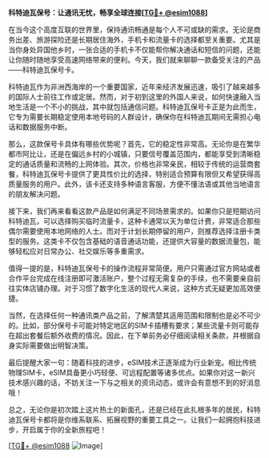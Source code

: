**科特迪瓦保号：让通讯无忧，畅享全球连接[[TG💪+ @esim1088](https://t.me/s/esim1088)]**

在当今这个高度互联的世界里，保持通讯畅通是每个人不可或缺的需求。无论是商务出差、旅游探险还是长期居住海外，手机卡和流量卡的选择都至关重要。尤其是当你身处异国他乡时，一张合适的手机卡不仅能帮你解决通话和短信的问题，还能让你随时随地享受高速网络带来的便利。今天，我们就来聊聊一款备受关注的产品——科特迪瓦保号卡。

科特迪瓦作为非洲西海岸的一个重要国家，近年来经济发展迅速，吸引了越来越多的国际人士前往工作或定居。然而，对于初到这里的外国人来说，如何快速融入当地生活是一个不小的挑战，其中就包括通信问题。科特迪瓦保号卡正是为此而生，它专为需要长期稳定使用本地号码的人群设计，确保你在科特迪瓦期间无需担心电话和数据服务中断。

那么，这款保号卡具体有哪些优势呢？首先，它的稳定性非常高。无论你是在繁华都市阿比让，还是在偏远乡村的小城镇，只要信号覆盖范围内，都能享受到清晰稳定的通话质量和流畅的上网体验。其次，价格也非常亲民，相较于传统的运营商套餐，科特迪瓦保号卡提供了更具性价比的选择，特别适合预算有限但又希望获得高质量服务的用户。此外，该卡还支持多种语言客服，方便不懂法语或其他当地语言的朋友解决问题。

接下来，我们再来看看这款产品是如何满足不同场景需求的。如果你只是短期访问科特迪瓦，可以选择购买临时流量卡，这种卡通常以天为单位计费，非常适合那些偶尔需要使用本地网络的人士。而对于计划长期停留的用户，则推荐选择注册卡类型的服务。这类卡不仅包含基础的语音通话功能，还提供大容量的数据流量包，能够轻松应对日常办公、社交娱乐等多重需求。

值得一提的是，科特迪瓦保号卡的操作流程非常简便。用户只需通过官方网站或者合作平台完成在线注册即可激活账户，整个过程无需复杂的手续，也不需要亲自前往实体店铺办理。对于习惯了数字化生活的现代人来说，这种方式无疑更加高效便捷。

当然，在选择任何一种通讯类产品之前，了解清楚其适用范围和限制也是必不可少的。比如，部分保号卡可能对特定地区的SIM卡插槽有要求；某些流量卡则可能存在超出套餐后额外收费的情况。因此，在下单前务必仔细阅读相关条款，并根据自身实际需要做出明智决策。

最后提醒大家一句：随着科技的进步，eSIM技术正逐渐成为行业新宠。相比传统物理SIM卡，eSIM具备更小巧轻便、可远程配置等诸多优点。如果你对这一新兴技术感兴趣的话，不妨关注一下与之相关的资讯动态，或许会有意想不到的好消息哦！

总之，无论你是初次踏上这片热土的新面孔，还是已经在此扎根多年的居民，科特迪瓦保号卡都将是你维系联系、拓展视野的重要工具之一。让我们一起拥抱科技进步，开启属于你的全新旅程吧！

[[TG💪+ @esim1088](https://t.me/s/esim1088) ![Image](https://i.postimg.cc/4NQfJmqS/Snipaste-2025-05-13-00-14-12.png)]